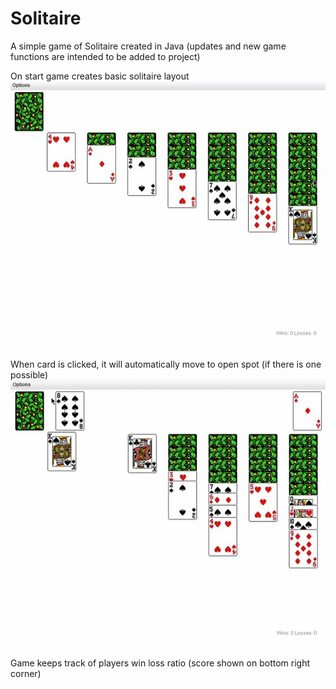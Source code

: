 # Solitaire
A simple game of Solitaire created in Java (updates and new game functions are intended to be added to project)

On start game creates basic solitaire layout
![IMG1](https://github.com/sharonfrey/Solitaire/blob/master/test%20pics/First%20Page.JPG)

When card is clicked, it will automatically move to open spot (if there is one possible)
![IMG1](https://github.com/sharonfrey/Solitaire/blob/master/test%20pics/Mid%20game.JPG)

Game keeps track of players win loss ratio (score shown on bottom right corner)
